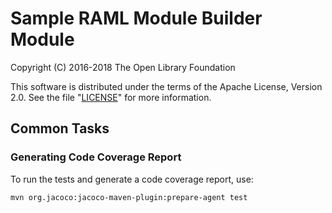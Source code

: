 # Sample RAML Module Builder Module

Copyright (C) 2016-2018 The Open Library Foundation

This software is distributed under the terms of the Apache License,
Version 2.0. See the file "[LICENSE](LICENSE)" for more information.

## Common Tasks

### Generating Code Coverage Report

To run the tests and generate a code coverage report, use:

`mvn org.jacoco:jacoco-maven-plugin:prepare-agent test`
